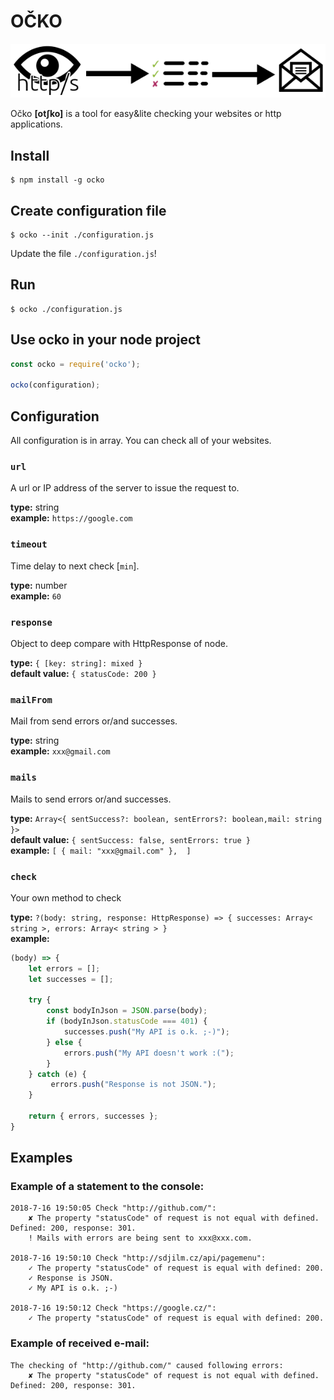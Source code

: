 # OČKO 

![OČKO](./img/ocko.png)

Očko **[otʃko]** is a tool for easy&lite checking your websites or http applications.

## Install

```
$ npm install -g ocko
```

## Create configuration file

```
$ ocko --init ./configuration.js
```

Update the file `./configuration.js`!

## Run

```
$ ocko ./configuration.js
```

## Use ocko in your node project

```javascript
const ocko = require('ocko');

ocko(configuration);
```

## Configuration

All configuration is in array. You can check all of your websites.

### `url`
A url or IP address of the server to issue the request to. 

**type:** string      
**example:** `https://google.com`

### `timeout`
Time delay to next check [`min`].

**type:** number  
**example:** `60`

### `response`
Object to deep compare with HttpResponse of node.

**type:** `{ [key: string]: mixed }`  
**default value:** `{ statusCode: 200 }`  

### `mailFrom`
Mail from send errors or/and successes.

**type:** string  
**example:** `xxx@gmail.com`

### `mails`
Mails to send errors or/and successes.

**type:** `Array<{ sentSuccess?: boolean, sentErrors?: boolean,mail: string }>`  
**default value:** `{ sentSuccess: false, sentErrors: true }`     
**example:** `[ { mail: "xxx@gmail.com" },  ]`

### `check`
Your own method to check 

**type:** `?(body: string, response: HttpResponse) => { successes: Array< string >, errors: Array< string > }`     
**example:** 
```javascript
(body) => {
    let errors = [];
    let successes = [];

    try {
        const bodyInJson = JSON.parse(body);
        if (bodyInJson.statusCode === 401) {
            successes.push("My API is o.k. ;-)");
        } else {
            errors.push("My API doesn't work :(");
        }
    } catch (e) { 
         errors.push("Response is not JSON.");
    }

    return { errors, successes };
}
```

## Examples

### Example of a statement to the console:
```
2018-7-16 19:50:05 Check "http://github.com/":
    ✘ The property "statusCode" of request is not equal with defined. Defined: 200, response: 301.
    ! Mails with errors are being sent to xxx@xxx.com.

2018-7-16 19:50:10 Check "http://sdjilm.cz/api/pagemenu":
    ✓ The property "statusCode" of request is equal with defined: 200.
    ✓ Response is JSON.
    ✓ My API is o.k. ;-)

2018-7-16 19:50:12 Check "https://google.cz/":
    ✓ The property "statusCode" of request is equal with defined: 200.
```

### Example of received e-mail:

```
The checking of "http://github.com/" caused following errors:
    ✘ The property "statusCode" of request is not equal with defined. Defined: 200, response: 301.
```